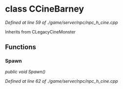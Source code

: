 # class CCineBarney

*Defined at line 59 of ./game/server/npc/npc_h_cine.cpp*

Inherits from CLegacyCineMonster



## Functions

### Spawn

*public void Spawn()*

*Defined at line 62 of ./game/server/npc/npc_h_cine.cpp*



